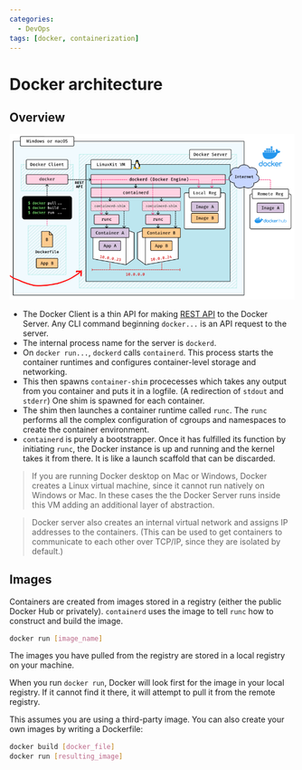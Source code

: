 ```yaml
---
categories:
  - DevOps
tags: [docker, containerization]
---
```


# Docker architecture

## Overview

![](/_img/dock-architecture.png)

- The Docker Client is a thin API for making [REST API](/Databases/REST/RESTful_APIs.md) to the Docker Server. Any CLI command beginning `docker...` is an API request to the server.
- The internal process name for the server is `dockerd`.
- On `docker run...`, `dockerd` calls `containerd`. This process starts the container runtimes and configures container-level storage and networking.
- This then spawns `container-shim` procecesses which takes any output from you container and puts it in a logfile. (A redirection of `stdout` and `stderr`) One shim is spawned for each container.
- The shim then launches a container runtime called `runc`. The `runc` performs all the complex configuration of cgroups and namespaces to create the container environment.
- `containerd` is purely a bootstrapper. Once it has fulfilled its function by initiating `runc`, the Docker instance is up and running and the kernel takes it from there. It is like a launch scaffold that can be discarded.

> If you are running Docker desktop on Mac or Windows, Docker creates a Linux virtual machine, since it cannot run natively on Windows or Mac. In these cases the the Docker Server runs inside this VM adding an additional layer of abstraction.

> Docker server also creates an internal virtual network and assigns IP addresses to the containers. (This can be used to get containers to communicate to each other over TCP/IP, since they are isolated by default.)

## Images

Containers are created from images stored in a registry (either the public Docker Hub or privately). `containerd` uses the image to tell `runc` how to construct and build the image.

```sh
docker run [image_name]
```

The images you have pulled from the registry are stored in a local registry on your machine.

When you run `docker run`, Docker will look first for the image in your local registry. If it cannot find it there, it will attempt to pull it from the remote registry.

This assumes you are using a third-party image. You can also create your own images by writing a Dockerfile:

```sh
docker build [docker_file]
docker run [resulting_image]
```
